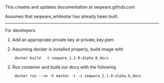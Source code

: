 This creates and updates documentation at seqware.github.com 

Assumes that seqware\_whitestar has already been built. 

---------------------------------------------------------------

For developers

1. Add an appropriate private key at private\_key.pem

2. Assuming docker is installed properly, build image with 

        docker build  -t seqware_1.1.0-alpha.6_docs .

3. Run container and build our docs with the following 
 
        docker run --rm -h master -t -i seqware_1.1.0-alpha.6_docs

